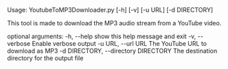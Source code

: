 Usage: YoutubeToMP3Downloader.py [-h] [-v] [-u URL] [-d DIRECTORY]

This tool is made to download the MP3 audio stream from a YouTube video.

optional arguments:
  -h, --help            show this help message and exit
  -v, --verbose         Enable verbose output
  -u URL, --url URL     The YouTube URL to download as MP3
  -d DIRECTORY, --directory DIRECTORY
                        The destination directory for the output file
